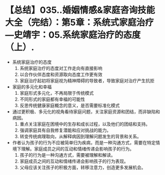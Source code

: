 # 【总结】035..婚姻情感&家庭咨询技能大全（完结）：第5章：系统式家庭治疗—史靖宇：05.系统家庭治疗的态度（上）.

-   系统家庭治疗的态度
    1.  系统家庭治疗的态度对工作走向有直接影响
    2.  以合作伙伴态度和资源取向态度工作更有效
    3.  家庭治疗起初将家庭视为精神障碍的导致者，导致家庭对治疗产生抗拒
-   家庭的多元化和幸福
    1.  家庭形式多元化，不再局限于传统模式
    2.  不同形式的家庭都有幸福的可能性
    3.  反思传统健康家庭概念的意义，是否需要标准化模式
-   通过更积极、多元化的视角看待家庭问题，关注家庭资源和团结，而非缺陷和病因。
    1.  重点关注家庭在困境中的生存和成长过程，以及他们的团结和支持。
    2.  强调家庭具有自我修复潜能和应对挑战的能力。
    3.  转变传统病理取向，从解释病因到理解问题发生的背景和关系。
-   作者认为孩子的行为不应被简单归为疾病，而是一种沟通方式，需要在特定情境下理解。家庭成员之间的互动和情绪传递会影响孩子的行为。
    1.  孩子的行为是一种沟通方式，需要被理解和解读。
    2.  家庭成员之间的互动和情绪传递会影响孩子的行为表现。
    3.  父母应该关注孩子的积极方面，转移注意力，创造更多发展机会。